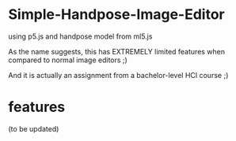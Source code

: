 # Simple-Handpose-Image-Editor
using p5.js and handpose model from ml5.js

As the name suggests, this has EXTREMELY limited features when compared to normal image editors ;)

And it is actually an assignment from a bachelor-level HCI course ;) 

# features
(to be updated)

